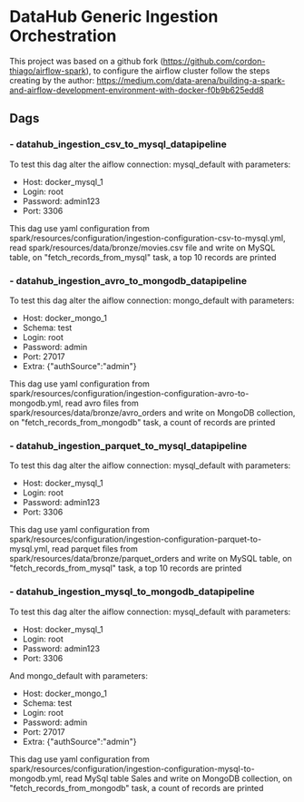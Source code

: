 # DataHub Generic Ingestion Orchestration

This project was based on a github fork (https://github.com/cordon-thiago/airflow-spark), to configure the airflow cluster follow the steps creating by the author: https://medium.com/data-arena/building-a-spark-and-airflow-development-environment-with-docker-f0b9b625edd8

## Dags

### - datahub_ingestion_csv_to_mysql_datapipeline
To test this dag alter the aiflow connection: mysql_default with parameters:
 - Host: docker_mysql_1
 - Login: root
 - Password: admin123
 - Port: 3306

This dag use yaml configuration from spark/resources/configuration/ingestion-configuration-csv-to-mysql.yml, read spark/resources/data/bronze/movies.csv file and write on MySQL table, on "fetch_records_from_mysql" task, a top 10 records are printed

### - datahub_ingestion_avro_to_mongodb_datapipeline
To test this dag alter the aiflow connection: mongo_default with parameters:
 - Host: docker_mongo_1
 - Schema: test
 - Login: root
 - Password: admin
 - Port: 27017
 - Extra: {"authSource":"admin"}

This dag use yaml configuration from spark/resources/configuration/ingestion-configuration-avro-to-mongodb.yml, read avro files from spark/resources/data/bronze/avro_orders and write on MongoDB collection, on "fetch_records_from_mongodb" task, a count of records are printed

### - datahub_ingestion_parquet_to_mysql_datapipeline
To test this dag alter the aiflow connection: mysql_default with parameters:
 - Host: docker_mysql_1
 - Login: root
 - Password: admin123
 - Port: 3306

This dag use yaml configuration from spark/resources/configuration/ingestion-configuration-parquet-to-mysql.yml, read parquet files from spark/resources/data/bronze/parquet_orders and write on MySQL table, on "fetch_records_from_mysql" task, a top 10 records are printed

### - datahub_ingestion_mysql_to_mongodb_datapipeline
To test this dag alter the aiflow connection: mysql_default with parameters:
 - Host: docker_mysql_1
 - Login: root
 - Password: admin123
 - Port: 3306

And mongo_default with parameters:
 - Host: docker_mongo_1
 - Schema: test
 - Login: root
 - Password: admin
 - Port: 27017
 - Extra: {"authSource":"admin"}

This dag use yaml configuration from spark/resources/configuration/ingestion-configuration-mysql-to-mongodb.yml, read MySql table Sales and write on MongoDB collection, on "fetch_records_from_mongodb" task, a count of records are printed